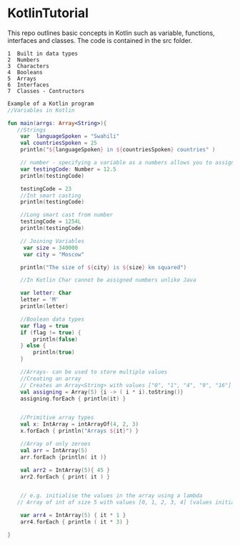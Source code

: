 # KotlinTutorial
This repo outlines basic concepts in Kotlin such as variable, functions, interfaces and classes. The code is contained in the src folder.

    1  Built in data types
    2  Numbers
    3  Characters
    4  Booleans
    5  Arrays
    6  Interfaces
    7  Classes - Contructors
     
 

```kotlin
Example of a Kotlin program
//Variables in Kotlin

fun main(arrgs: Array<String>){
   //Strings
    var  languageSpoken = "Swahili"
    val countriesSpoken = 25
    println("${languageSpoken} in ${countriesSpoken} countries" )

    // number - specifying a variable as a numbers allows you to assign integer and float values
    var testingCode: Number = 12.5
    println(testingCode)

    testingCode = 23
    //Int smart casting
    println(testingCode)

    //Long smart cast from number
    testingCode = 1254L
    println(testingCode)

    // Joining Variables
     var size = 340000
     var city = "Moscow"

    println("The size of ${city} is ${size} km squared")

    //In Kotlin Char cannot be assigned numbers unlike Java

    var letter: Char
    letter = 'M'
    println(letter)

    //Boolean data types
    var flag = true
    if (flag != true) {
        println(false)
    } else {
        println(true)
    }

    //Arrays- can be used to store multiple values
    //Creating an array
    // Creates an Array<String> with values ["0", "1", "4", "9", "16"]
    val assigning = Array(5) {i -> ( i * i).toString()}
    assigning.forEach { println(it) }


    //Primitive array types
    val x: IntArray = intArrayOf(4, 2, 3)
    x.forEach { println("Arrays ${it}") }

    //Array of only zeroes
    val arr = IntArray(5)
    arr.forEach {println( it )}

    val arr2 = IntArray(5){ 45 }
    arr2.forEach { print( it ) }


    // e.g. initialise the values in the array using a lambda
   // Array of int of size 5 with values [0, 1, 2, 3, 4] (values initialised to their index value)

    var arr4 = IntArray(5) { it * 1 }
    arr4.forEach { println ( it * 3) }

}

```
